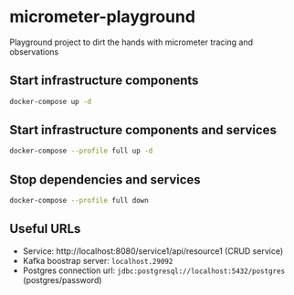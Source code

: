 # micrometer-playground
Playground project to dirt the hands with micrometer tracing and observations

## Start infrastructure components
```bash
docker-compose up -d
```

## Start infrastructure components and services
```bash
docker-compose --profile full up -d
```

## Stop dependencies and services
```bash
docker-compose --profile full down
```

## Useful URLs
- Service: http://localhost:8080/service1/api/resource1 (CRUD service)
- Kafka boostrap server: `localhost.29092`
- Postgres connection url: `jdbc:postgresql://localhost:5432/postgres` (postgres/password)

